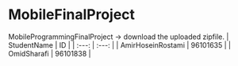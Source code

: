 # MobileFinalProject
MobileProgrammingFinalProject -> download the uploaded zipfile.
| StudentName | ID |
| :---: | :---: |
| AmirHoseinRostami | 96101635 |
| OmidSharafi | 96101838 |
